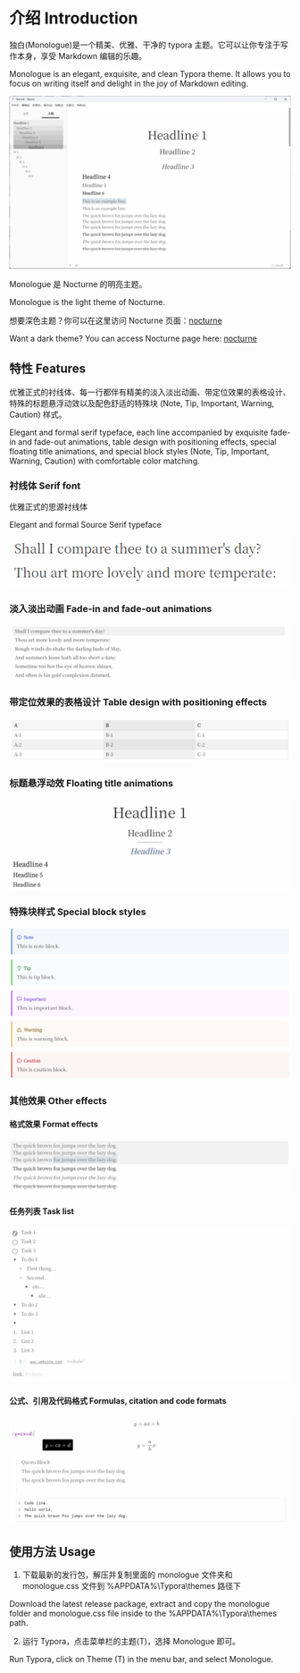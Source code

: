 # 介绍 Introduction

独白(Monologue)是一个精美、优雅、干净的 typora 主题。它可以让你专注于写作本身，享受 Markdown 编辑的乐趣。

Monologue is an elegant, exquisite, and clean Typora theme. It allows you to focus on writing itself and delight in the joy of Markdown editing.

![0](https://github.com/Jackstar1212/monologue/blob/main/theme_introduction/0.png)

Monologue 是 Nocturne 的明亮主题。

Monologue is the light theme of Nocturne.



想要深色主题？你可以在这里访问 Nocturne 页面：[nocturne](https://github.com/Jackstar1212/nocturne)


Want a dark theme? You can access Nocturne page here: [nocturne](https://github.com/Jackstar1212/nocturne)

## 特性 Features

优雅正式的衬线体、每一行都伴有精美的淡入淡出动画、带定位效果的表格设计、特殊的标题悬浮动效以及配色舒适的特殊块 (Note, Tip, Important, Warning, Caution) 样式。

Elegant and formal serif typeface, each line accompanied by exquisite fade-in and fade-out animations, table design with positioning effects, special floating title animations, and special block styles (Note, Tip, Important, Warning, Caution) with comfortable color matching.



### 衬线体 Serif font

优雅正式的思源衬线体

Elegant and formal Source Serif typeface

![1](https://github.com/Jackstar1212/monologue/blob/main/theme_introduction/1.png)



### 淡入淡出动画 Fade-in and fade-out animations

![2](https://github.com/Jackstar1212/monologue/blob/main/theme_introduction/2.png)



### 带定位效果的表格设计 Table design with positioning effects

![3](https://github.com/Jackstar1212/monologue/blob/main/theme_introduction/3.png)



### 标题悬浮动效 Floating title animations

![4](https://github.com/Jackstar1212/monologue/blob/main/theme_introduction/4.png)



### 特殊块样式 Special block styles

![5](https://github.com/Jackstar1212/monologue/blob/main/theme_introduction/5.png)

### 其他效果 Other effects

#### 格式效果 Format effects

![6](https://github.com/Jackstar1212/monologue/blob/main/theme_introduction/6.png)

#### 任务列表 Task list

![7](https://github.com/Jackstar1212/monologue/blob/main/theme_introduction/7.png)

#### 公式、引用及代码格式 Formulas, citation and code formats

![8](https://github.com/Jackstar1212/monologue/blob/main/theme_introduction/8.png)



## 使用方法 Usage

1. 下载最新的发行包，解压并复制里面的 monologue 文件夹和 monologue.css 文件到 %APPDATA%\Typora\themes 路径下

Download the latest release package, extract and copy the monologue folder and monologue.css file inside to the %APPDATA%\Typora\themes path.

2. 运行 Typora，点击菜单栏的主题(T)，选择 Monologue 即可。

Run Typora, click on Theme (T) in the menu bar, and select Monologue.
